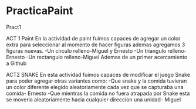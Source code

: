# PracticaPaint
Pract1

ACT 1 Paint
En la actividad de paint fuimos capaces de agregar un color extra para seleccionar al momento de hacer figuras
ademas agregamos 3 figuras nuevas.
-Un circulo relleno-Miguel y Ernesto
-Un triangulo relleno- Ernesto
-Un rectangulo relleno-Miguel
Ademas de un primer acercamiento a Github

ACT2 SNAKE
En esta actividad fuimos capaces de modificar el juego Snake para poder agregar otras variantes como:
-Que snake y la comida tuvieran un color diferente elegido aleatoriamente cada vez que se capturaba una comida- Ernesto
-Que mientras la comida no fuera atrapada por Snake esta se moveria aleatoriamente hacia cualquier direccion una unidad- Miguel
